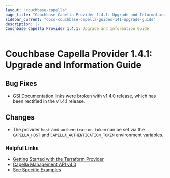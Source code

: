 ```yaml
---
layout: "couchbase-capella"
page_title: "Couchbase Capella Provider 1.4.1: Upgrade and Information Guide"
sidebar_current: "docs-couchbase-capella-guides-141-upgrade-guide"
description: |-
Couchbase Capella Provider 1.4.1: Upgrade and Information Guide
---
```



# Couchbase Capella Provider 1.4.1: Upgrade and Information Guide

## Bug Fixes

* GSI Documentation links were broken with v1.4.0 release, which has been rectified in the v1.4.1 release.

## Changes

* The provider `host` and `authentication_token` can be set via the `CAPELLA_HOST` and `CAPELLA_AUTHENTICATION_TOKEN` environment variables.

### Helpful Links

- [Getting Started with the Terraform Provider](https://github.com/jollytachome/terraform-provider-couchbase-capella/blob/master/examples/getting_started)
- [Capella Management API v4.0](https://docs.couchbase.com/cloud/management-api-reference/index.html)
- [See Specific Examples](https://github.com/jollytachome/terraform-provider-couchbase-capella/blob/master/examples)